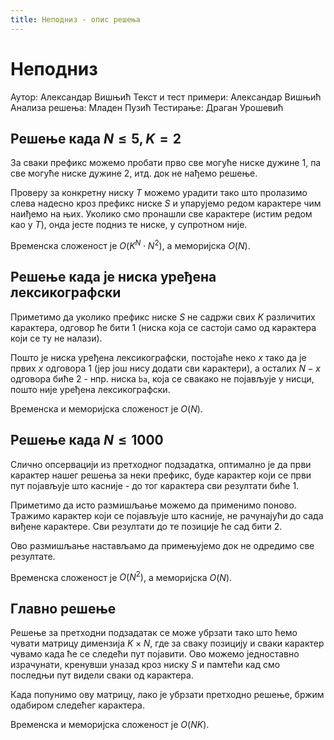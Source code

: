 ```yaml
---
title: Неподниз - опис решења
---
```


# Неподниз

Аутор: Александар Вишњић
Текст и тест примери: Александар Вишњић
Анализа решења: Младен Пузић
Тестирање: Драган Урошевић

## Решење када $N \leq 5, K = 2$
За сваки префикс можемо пробати прво све могуће ниске дужине $1$, па све могуће ниске дужине $2$, итд. док не нађемо решење. 

Проверу за конкретну ниску $T$ можемо урадити тако што пролазимо слева надесно кроз префикс ниске $S$ и упарујемо редом карактере чим наиђемо на њих. Уколико смо пронашли све карактере (истим редом као у $T$), онда јесте подниз те ниске, у супротном није.

Временска сложеност је $O(K^N \cdot N^2)$, а меморијска $O(N)$.

## Решење када је ниска уређена лексикографски
Приметимо да уколико префикс ниске $S$ не садржи свих $K$ различитих карактера, одговор ће бити $1$ (ниска која се састоји само од карактера који се ту не налази). 

Пошто је ниска уређена лексикографски, постојаће неко $x$ тако да је првих $x$ одговора $1$ (јер још нису додати сви карактери), а осталих $N-x$ одговора биће 2 - нпр. ниска `ba`, која се свакако не појављује у нисци, пошто није уређена лексикографски.

Временска и меморијска сложеност је $O(N)$.

## Решење када $N \leq 1000$
Слично опсервацији из претходног подзадатка, оптимално је да први карактер нашег решења за неки префикс, буде карактер који се први пут појављује што касније - до тог карактера сви резултати биће $1$.

Приметимо да исто размишљање можемо да применимо поново. Тражимо карактер који се појављује што касније, не рачунајући до сада виђене карактере. Сви резултати до те позиције ће сад бити $2$. 

Ово размишљање настављамо да примењујемо док не одредимо све резултате.

Временска сложеност је $O(N^2)$, а меморијска $O(N)$.

## Главно решење
Решење за претходни подзадатак се може убрзати тако што ћемо чувати матрицу димензија $K \times N$, где за сваку позицију и сваки карактер чувамо када ће се следећи пут појавити. Ово можемо једноставно израчунати, кренувши уназад кроз ниску $S$ и памтећи кад смо последњи пут видели сваки од карактера.

Када попунимо ову матрицу, лако је убрзати претходно решење, бржим одабиром следећег карактера.

Временска и меморијска сложеност је $O(NK)$.
